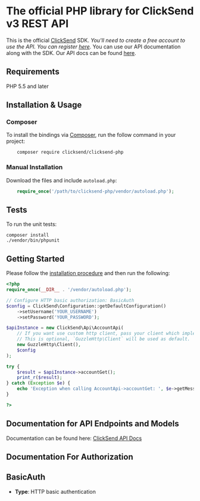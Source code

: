 # The official PHP library for ClickSend v3 REST API

This is the official [ClickSend](https://clicksend.com) SDK.  *You'll need to create a free account to use the API. You can register [here](https://www.clicksend.com/signup).*  You can use our API documentation along with the SDK. Our API docs can be found [here](https://developers.clicksend.com).

## Requirements

PHP 5.5 and later

## Installation & Usage
### Composer

To install the bindings via [Composer](http://getcomposer.org/), run the follow command in your project:

```
    composer require clicksend/clicksend-php
```

### Manual Installation

Download the files and include `autoload.php`:

```php
    require_once('/path/to/clicksend-php/vendor/autoload.php');
```

## Tests

To run the unit tests:

```
composer install
./vendor/bin/phpunit
```

## Getting Started

Please follow the [installation procedure](#installation--usage) and then run the following:

```php
<?php
require_once(__DIR__ . '/vendor/autoload.php');

// Configure HTTP basic authorization: BasicAuth
$config = ClickSend\Configuration::getDefaultConfiguration()
    ->setUsername('YOUR_USERNAME')
    ->setPassword('YOUR_PASSWORD');

$apiInstance = new ClickSend\Api\AccountApi(
    // If you want use custom http client, pass your client which implements `GuzzleHttp\ClientInterface`.
    // This is optional, `GuzzleHttp\Client` will be used as default.
    new GuzzleHttp\Client(),
    $config
);

try {
    $result = $apiInstance->accountGet();
    print_r($result);
} catch (Exception $e) {
    echo 'Exception when calling AccountApi->accountGet: ', $e->getMessage(), PHP_EOL;
}

?>
```

## Documentation for API Endpoints and Models

Documentation can be found here: [ClickSend API Docs](https://developers.clicksend.com/docs/)

## Documentation For Authorization


## BasicAuth

- **Type**: HTTP basic authentication


